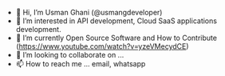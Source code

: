- 👋 Hi, I’m Usman Ghani (@usmangdeveloper)
- 👀 I’m interested in API development, Cloud SaaS applications development.
- 🌱 I’m currently Open Source Software and How to Contribute (https://www.youtube.com/watch?v=yzeVMecydCE)
- 💞️ I’m looking to collaborate on ...
- 📫 How to reach me ... email, whatsapp

<!---
usmangdeveloper/usmangdeveloper is a ✨ special ✨ repository because its `README.md` (this file) appears on your GitHub profile.
You can click the Preview link to take a look at your changes.
--->
